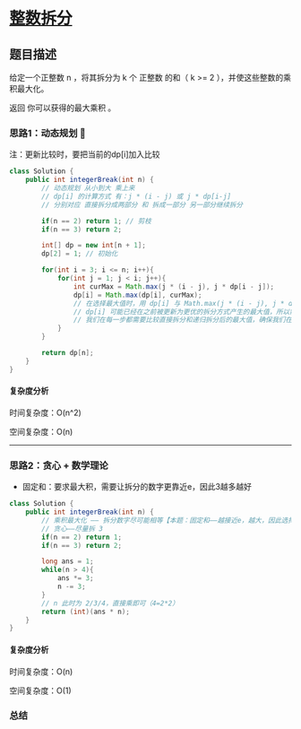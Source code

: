 # [整数拆分](整数拆分"[题目地址](https://leetcode.cn/problems/integer-break/description/)")

## 题目描述
给定一个正整数 n ，将其拆分为 k 个 正整数 的和（ k >= 2 ），并使这些整数的乘积最大化。

返回 你可以获得的最大乘积 。

### 思路1：动态规划 🌟

注：更新比较时，要把当前的dp[i]加入比较

```java
class Solution {
    public int integerBreak(int n) {
        // 动态规划 从小到大 乘上来
        // dp[i] 的计算方式 有：j * (i - j) 或 j * dp[i-j]
        // 分别对应 直接拆分成两部分 和 拆成一部分 另一部分继续拆分

        if(n == 2) return 1; // 剪枝
        if(n == 3) return 2;

        int[] dp = new int[n + 1];
        dp[2] = 1; // 初始化

        for(int i = 3; i <= n; i++){
            for(int j = 1; j < i; j++){
                int curMax = Math.max(j * (i - j), j * dp[i - j]);
                dp[i] = Math.max(dp[i], curMax);
                // 在选择最大值时，用 dp[i] 与 Math.max(j * (i - j), j * dp[i - j]) 进行比较的原因是：
                // dp[i] 可能已经在之前被更新为更优的拆分方式产生的最大值，所以需要保留。
                // 我们在每一步都需要比较直接拆分和递归拆分后的最大值，确保我们在当前情况下得到了最佳解。
            }
        }

        return dp[n];
    }
}
```

#### 复杂度分析
时间复杂度：O(n^2)

空间复杂度：O(n)

----

### 思路2：贪心 + 数学理论

- 固定和：要求最大积，需要让拆分的数字更靠近e，因此3越多越好

```java
class Solution {
    public int integerBreak(int n) {
        // 乘积最大化 —— 拆分数字尽可能相等【本题：固定和——越接近e，越大，因此选择3】
        // 贪心——尽量拆 3
        if(n == 2) return 1;
        if(n == 3) return 2;

        long ans = 1;
        while(n > 4){
            ans *= 3;
            n -= 3;
        }
        // n 此时为 2/3/4，直接乘即可（4=2*2）
        return (int)(ans * n);
    }
}
```

#### 复杂度分析
时间复杂度：O(n)

空间复杂度：O(1)

### 总结
